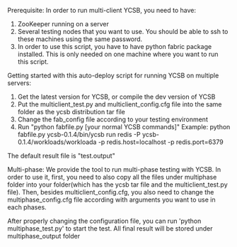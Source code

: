 Prerequisite:
In order to run multi-client YCSB, you need to have:
1. ZooKeeper running on a server
2. Several testing nodes that you want to use. You should be able to ssh to these machines using the same password.
3. In order to use this script, you have to have python fabric package installed. This is only needed on one machine where you want to run this script.


Getting started with this auto-deploy script for running YCSB on multiple servers:

1. Get the latest version for YCSB, or compile the dev version of YCSB
2. Put the multiclient_test.py and multiclient_config.cfg file into the same folder as the ycsb distribution tar file
3. Change the fab_config file according to your testing environment
4. Run "python fabfile.py [your normal YCSB commands]"
Example: python fabfile.py ycsb-0.1.4/bin/ycsb run redis -P ycsb-0.1.4/workloads/workloada -p redis.host=localhost -p redis.port=6379

The default result file is "test.output" 

Multi-phase:
We provide the tool to run multi-phase testing with YCSB. In order to use it, first, you need to also copy all the files under multiphase folder into your folder(which has the ycsb tar file and the multiclient_test.py file). Then, besides multiclient_config.cfg, you also need to change the multiphase_config.cfg file according with arguments you want to use in each phases. 

After properly changing the configuration file, you can run 'python multiphase_test.py' to start the test. All final result will be stored under multiphase_output folder 



